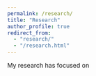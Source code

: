 ```yaml
---
permalink: /research/
title: "Research"
author_profile: true
redirect_from: 
  - "research/"
  - "/research.html"
---
```


My research has focused on 
